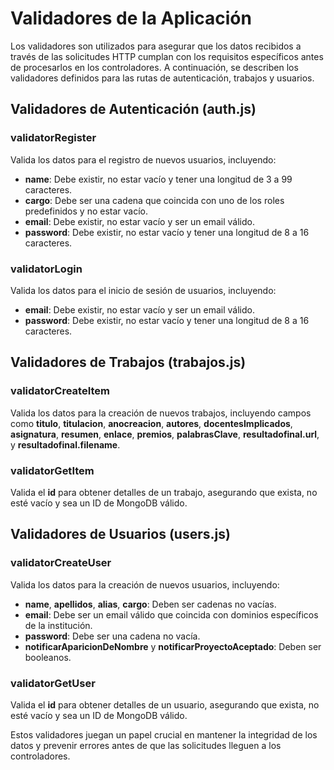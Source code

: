 # Validadores de la Aplicación

Los validadores son utilizados para asegurar que los datos recibidos a través de las solicitudes HTTP cumplan con los requisitos específicos antes de procesarlos en los controladores. A continuación, se describen los validadores definidos para las rutas de autenticación, trabajos y usuarios.



## Validadores de Autenticación (auth.js)

### validatorRegister

Valida los datos para el registro de nuevos usuarios, incluyendo:

- **name**: Debe existir, no estar vacío y tener una longitud de 3 a 99 caracteres.
- **cargo**: Debe ser una cadena que coincida con uno de los roles predefinidos y no estar vacío.
- **email**: Debe existir, no estar vacío y ser un email válido.
- **password**: Debe existir, no estar vacío y tener una longitud de 8 a 16 caracteres.

### validatorLogin

Valida los datos para el inicio de sesión de usuarios, incluyendo:

- **email**: Debe existir, no estar vacío y ser un email válido.
- **password**: Debe existir, no estar vacío y tener una longitud de 8 a 16 caracteres.




## Validadores de Trabajos (trabajos.js)

### validatorCreateItem

Valida los datos para la creación de nuevos trabajos, incluyendo campos como **titulo**, **titulacion**, **anocreacion**, **autores**, **docentesImplicados**, **asignatura**, **resumen**, **enlace**, **premios**, **palabrasClave**, **resultadofinal.url**, y **resultadofinal.filename**.

### validatorGetItem

Valida el **id** para obtener detalles de un trabajo, asegurando que exista, no esté vacío y sea un ID de MongoDB válido.



## Validadores de Usuarios (users.js)

### validatorCreateUser

Valida los datos para la creación de nuevos usuarios, incluyendo:

- **name**, **apellidos**, **alias**, **cargo**: Deben ser cadenas no vacías.
- **email**: Debe ser un email válido que coincida con dominios específicos de la institución.
- **password**: Debe ser una cadena no vacía.
- **notificarAparicionDeNombre** y **notificarProyectoAceptado**: Deben ser booleanos.

### validatorGetUser

Valida el **id** para obtener detalles de un usuario, asegurando que exista, no esté vacío y sea un ID de MongoDB válido.

Estos validadores juegan un papel crucial en mantener la integridad de los datos y prevenir errores antes de que las solicitudes lleguen a los controladores.
